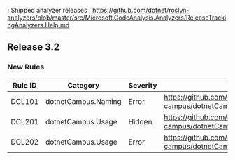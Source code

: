 ﻿; Shipped analyzer releases
; https://github.com/dotnet/roslyn-analyzers/blob/master/src/Microsoft.CodeAnalysis.Analyzers/ReleaseTrackingAnalyzers.Help.md

## Release 3.2

### New Rules
Rule ID | Category | Severity | Notes
--------|----------|----------|-------
DCL101 | dotnetCampus.Naming | Error | <https://github.com/dotnet-campus/dotnetCampus.CommandLine/blob/master/docs/analyzers/DCL101.md>
DCL201 | dotnetCampus.Usage | Hidden | <https://github.com/dotnet-campus/dotnetCampus.CommandLine/blob/master/docs/analyzers/DCL201.md>
DCL202 | dotnetCampus.Usage | Error | <https://github.com/dotnet-campus/dotnetCampus.CommandLine/blob/master/docs/analyzers/DCL202.md>

